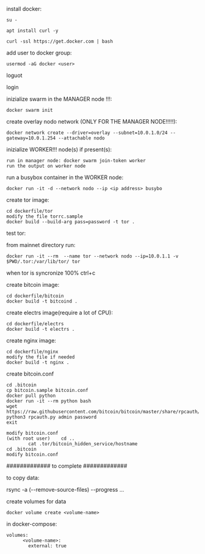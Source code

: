 install docker:

    su -

    apt install curl -y
 
    curl -ssl https://get.docker.com | bash

add user to docker group:

    usermod -aG docker <user>

loguot

login



inizialize swarm in the MANAGER node !!!:

    docker swarm init

create overlay nodo network (ONLY FOR THE MANAGER NODE!!!!!):

    docker network create --driver=overlay --subnet=10.0.1.0/24 --gateway=10.0.1.254 --attachable nodo


inizialize WORKER!!! node(s) if present(s):

    run in manager node: docker swarm join-token worker
    run the output on worker node

run a busybox container in the WORKER node:

    docker run -it -d --network nodo --ip <ip address> busybo


create tor image:

    cd dockerfile/tor
    modify the file torrc.sample
    docker build --build-arg pass=password -t tor .

test tor:

from mainnet directory run:

    docker run -it --rm  --name tor --network nodo --ip=10.0.1.1 -v $PWD/.tor:/var/lib/tor/ tor 

when tor is syncronize 100% ctrl+c

create bitcoin image:

    cd dockerfile/bitcoin
    docker build -t bitcoind .

create electrs image(require a lot of CPU):

    cd dockerfile/electrs
    docker build -t electrs .

create nginx image:

    cd dockerfile/nginx
    modify the file if needed
    docker build -t nginx .





create bitcoin.conf

    cd .bitcoin
    cp bitcoin.sample bitcoin.conf
    docker pull python
    docker run -it --rm python bash
    wget https://raw.githubusercontent.com/bitcoin/bitcoin/master/share/rpcauth/rpcauth.py
    python3 rpcauth.py admin password
    exit

    modify bitcoin.conf
    (with root user) 	cd ..
			cat .tor/bitcoin_hidden_service/hostname 
    cd .bitcoin
    modify bitcoin.conf

#############
to complete
#############

to copy data:

rsync -a (--remove-source-files) --progress ...

create volumes for data

	docker volume create <volume-name>

in docker-compose:

	volumes:
          <volume-name>:
    	    external: true




